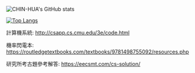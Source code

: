 ![CHIN-HUA's GitHub stats](https://github-readme-stats.vercel.app/api?username=CHIN-HUA&theme=dark&show_icons=true) 

[![Top Langs](https://github-readme-stats.vercel.app/api/top-langs/?username=anuraghazra&langs_count=8)](https://github.com/anuraghazra/github-readme-stats)

計算機系統: http://csapp.cs.cmu.edu/3e/code.html

機率閃電本: https://routledgetextbooks.com/textbooks/9781498755092/resources.php

研究所考古題參考解答: https://eecsmt.com/cs-solution/







